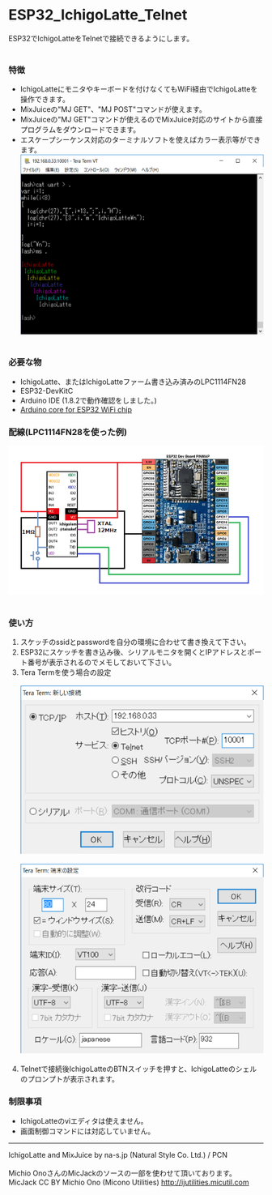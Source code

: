 # ESP32_IchigoLatte_Telnet
ESP32でIchigoLatteをTelnetで接続できるようにします。<br><br>
### 特徴 ###
* IchigoLatteにモニタやキーボードを付けなくてもWiFi経由でIchigoLatteを操作できます。<br>
* MixJuiceの"MJ GET"、"MJ POST"コマンドが使えます。
* MixJuiceの"MJ GET"コマンドが使えるのでMixJuice対応のサイトから直接プログラムをダウンロードできます。<br>
* エスケープシーケンス対応のターミナルソフトを使えばカラー表示等ができます。<br>
![画像1](images/image1.png)<br><br>
### 必要な物 ###
* IchigoLatte、またはIchigoLatteファーム書き込み済みのLPC1114FN28<br>
* ESP32-DevKitC<br>
* Arduino IDE (1.8.2で動作確認をしました。)<br>
* [Arduino core for ESP32 WiFi chip](https://github.com/espressif/arduino-esp32 "Title")

### 配線(LPC1114FN28を使った例) ###
![画像2](images/image2.png)<br><br>

### 使い方 ###
 1. スケッチのssidとpasswordを自分の環境に合わせて書き換えて下さい。<br>
 2. ESP32にスケッチを書き込み後、シリアルモニタを開くとIPアドレスとポート番号が表示されるのでメモしておいて下さい。
 3. Tera Termを使う場合の設定<br><br>
![画像3](images/image3.png)<br><br>
![画像4](images/image4.png)<br><br>
 4. Telnetで接続後IchigoLatteのBTNスイッチを押すと、IchigoLatteのシェルのプロンプトが表示されます。


### 制限事項 ###
* IchigoLatteのviエディタは使えません。<br>
* 画面制御コマンドには対応していません。<br>


---
IchigoLatte and MixJuice by na-s.jp (Natural Style Co. Ltd.) / PCN<br><br>
Michio OnoさんのMicJackのソースの一部を使わせて頂いております。<br>
MicJack CC BY Michio Ono (Micono Utilities) <http://ijutilities.micutil.com><br>
<br>
